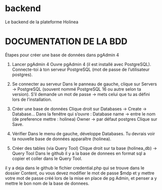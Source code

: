# backend
Le backend de la plateforme Holinea
# DOCUMENTATION DE LA BDD
Étapes pour créer une base de données dans pgAdmin 4

1. Lancer pgAdmin 4
Ouvre pgAdmin 4 (il est installé avec PostgreSQL).
Connecte-toi à ton serveur PostgreSQL (mot de passe de l’utilisateur postgres).

2. Se connecter au serveur
Dans le panneau de gauche, clique sur Servers → PostgreSQL (souvent nommé PostgreSQL 16 ou autre selon ta version).
S’il demande un mot de passe → mets celui que tu as défini lors de l’installation.

3. Créer une base de données
Clique droit sur Databases → Create → Database…
Dans la fenêtre qui s’ouvre :
Database name → entre le nom (de preference mettre : holinea)
Owner → par défaut postgres 
Clique sur Save.

4. Vérifier
Dans le menu de gauche, développe Databases.
Tu devrais voir ta nouvelle base de données apparaître (holinea).

5. Créer des tables (via Query Tool)
Clique droit sur ta base (holinea_db) → Query Tool
Dans le github il y a la base de donnees en format sql a copier et coller dans le Query Tool.

il y a deja dans le github le fichier credential.php qui se trouve dans le dossier Content, ou vous devez modifier le mot de passe $mdp et y mettre votre mot de passe créé lors de la mise en place de pg Admin, et penser a y mettre le bon nom de la base de donnees.
